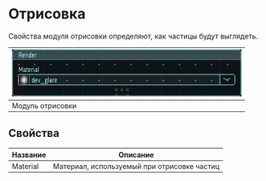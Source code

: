 # Отрисовка

Свойства модуля отрисовки определяют, как частицы будут выглядеть.

| ![Модуль отрисовки](img/render.png) |
|-|
| Модуль отрисовки |

## Свойства

| Название        | Описание
|-----------------|---------
| Material        | Материал, используемый при отрисовке частиц
